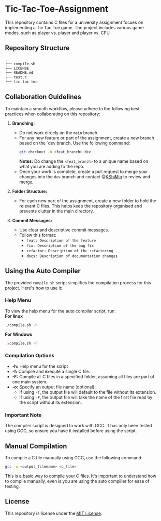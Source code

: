 # Tic-Tac-Toe-Assignment
This repository contains C files for a university assignment focues on implementing a Tic Tac Toe game. The project includes various game modes, such as player vs. player and player vs. CPU

## Repository Structure 
``` bash
.
├── compile.sh
├── LICENSE
├── README.md
├── test.c
└── tic-tac-toe
```

## Collaboration Guidelines 
To maintain a smooth workflow, please adhere to the following best practices when collaborating on this repository: 

1. **Branching:**
    - Do not work direcly on the `main` branch.
    - For any new feature or part of the assignment, create a new branch based on the `dev branch. Use the following command: 
        ```bash 
        git checkout -b <feat_branch> dev
        ```
        **Notes:** Do change the `<feat_branch>` to a unique name based on what you are adding to the repo. 
    - Once your work is complete, create a pull request to merge your changes into the `dev` branch and contact @[KShiMin](https://github.com/KShiMin) to review and merge.

2. **Folder Structure:**
    - For each new part of the assignment, create a new folder to hold the relevant C files. This helps keep the repository organised and prevents clutter in the main directory.

3. **Commit Messages:**
    - Use clear and descriptive commit messages. 
    - Follow this format: 
        - `feat: Description of the feature`
        - `fix: Description of the bug fix`
        - `refactor: Description of the refactoring`
        - `docs: Description of documentation changes`

## Using the Auto Compiler 
The provided `compile.sh` script simplifies the compilation process for this project. Here's how to use it:

### Help Menu
To view the help menu for the auto compiler script, run: <br>
**For linux**
```bash
./compile.sh -h
```
**For Windows**
```bash 
.\compile.sh -h
```


### Compilation Options
- **-h:** Help menu for the script
- **-f:** Compile and execute a single C file.
- **-F:** Compile all C files in a specified folder, assuming all files are part of one main system.
- **-o:** Specify an output file name (optional):
    - If using `-f`, the output file will default to the file without its extension.
    - If using `-F`, the output file will take the name of the first file read by the script without its extension.

### Important Note
The compiler script is designed to work with GCC. It has only been tested using GCC, so ensure you have it installed before using the script.

## Manual Compilation
To compile a C file manually using GCC, use the following command: 
```bash
gcc -o <output_filename> <c_file>
```
This is a basic way to compile your C files. It's important to understand how to compile manually, even is you are using the auto compiiler for ease of testing.

## License 
This repository is license under the [MIT License](https://github.com/KShiMin/Nursey-Tic-Tac-Toe/blob/dev/LICENSE).